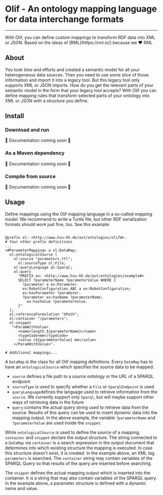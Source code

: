 # Olif - An ontology mapping language for data interchange formats
<hr>
With Olif, you can define custom mappings to transform RDF data into XML or JSON. Based on the ideas of [RML](https://rml.io/) because we ❤️ RML

## About
You took time and efforts and created a semantic model for all your heterogeneous data sources. Then you need to use some slice of those information and import it into a legacy tool. But this legacy tool only supports XML or JSON imports. How do you get the relevant parts of your semantic model in the form that your legacy tool accepts? With Olif you can define mapping rules that transform selected parts of your ontology into XML or JSON with a structure you define.

## Install

### Download and run
🚧 Documentation coming soon 🚧

### As a Maven dependency
🚧 Documentation coming soon 🚧

### Compile from source
🚧 Documentation coming soon 🚧

## Usage
Define mappings using the Olif mapping language in a so-called _mapping model_. We recommend to write a Turtle file, but other RDF serialization formats should work just fine, too. See this example:

```turtle

@prefix ol: <http://www.hsu-hh.de/aut/ontologies/olif#>.
# Your other prefix definitions
...
<#ParameterMapping> a ol:DataMap;
  ol:ontologicalSource [
    ol:source "parameters.ttl";
	  ol:sourceType ol:File;
    ol:queryLanguage ql:Sparql;
    ol:query 
      "PREFIX ex: <http://www.hsu-hh.de/aut/ontologies/example#> 
      SELECT ?parameterName ?parameterValue WHERE {
        ?parameter a ex:Parameter.
        ex:RobotConfiguration_ABC a ex:RobotConfiguration;
        ex:hasParameter ?parameter.
        ?parameter ex:hasName ?parameterName;
          ex:hasValue ?parameterValue.
      }"
  ];
  ol:referenceFormulation "XPath";
  ol:container "/parameters";
  ol:snippet 
   "<ParamWithValue>
      <name>length_${parameterName}</name>
      <typeCode>mm</typeCode>
      <value >${parameterValue} mm</value>
    </ParamWithValue>".
    
# Additional mappings...
```

A `DataMap` is the class for all Olif mapping definitions. Every `DataMap` has to have an `ontologicalSource` which specifies the source data to be mapped:
- `source` defines a file path to a source ontology or the URL of a SPARQL endpoint
- `sourceType` is used to specify whether a `File` or `SparqlEndpoint` is used
- `queryLanguage`defines the language used to retrieve information from the `source`. We currently support only `Sparql`, but will maybe support other ways of retrieving data in the future
- `query` contains the actual query string used to retrieve data from the source. Results of this query can be used to insert dynamic data into the mapping output. In the above example, the variable `?parameterName` and `?parameterValue` are used inside the `snippet`.

While `ontologicalSource` is used to define the source of a mapping, `container` and `snippet` declare the output structure. The string connected to a `DataMap` via `container` is a search expression in the output document that determines into which existing structure the mapping is executed. In case this structure doesn't exist, it is created. In the example above, an XML tag `parameters` is searched. The `container` string may contain variables of the SPARQL Query so that results of the query are inserted before searching.

The `snippet` defines the actual mapping output which is inserted into the container. It is a string that may also contain variables of the SPARQL query. In the example above, a parameter structure is defined with a dynamic name and value.
